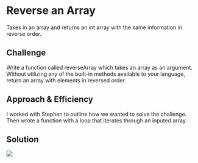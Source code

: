# Reverse an Array

Takes in an array and returns an int array with the same information in reverse order.

## Challenge

Write a function called reverseArray which takes an array as an argument. Without utilizing any of the built-in methods available to your language, return an array with elements in reversed order.

## Approach & Efficiency

I worked with Stephen to outline how we wanted to solve the challenge. Then wrote a function with a loop that iterates through an inputed array.

## Solution

![](ArrayReverse.png)